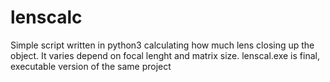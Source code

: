 # lenscalc
Simple script written in python3 calculating how much lens closing up the object. It varies depend on focal lenght and matrix size.
lenscal.exe is final, executable version of the same project
